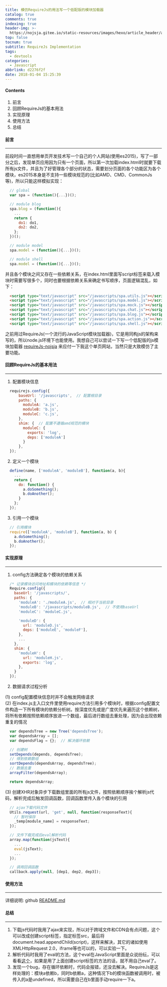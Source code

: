 ```yaml
---
title: 模仿RequireJs的用法写一个低配版的模块加载器
catalog: true
comments: true
indexing: true
header-img: >-
  https://nojsja.gitee.io/static-resources/images/hexo/article_header/article_header.jpg
top: false
tocnum: true
subtitle: RequireJs Implementation
tags:
  - devtools
categories:
  - Javascript
abbrlink: d2276f2f
date: 2018-01-04 15:25:39
---
```


#### Contents
1. 前言
2. 回顾RequireJs的基本用法
3. 实现原理
4. 使用方法
5. 总结

#### 前言
________

前段时间一直想用单页开发技术写一个自己的个人网站(使用es2015)，写了一部分之后，发现单页应用因为只有一个页面，所以第一次加载index.html时就要下载所有js文件，并且为了好管理各个部分的状态，需要划分页面的各个功能区为各个模块，es2015本身是不支持一些模块规范的(比如AMD、CMD、CommonJs等)，所以只能这样模拟实现：  

```js
  // global
  var spa = (function(){...})();

  // module blog
  spa.blog = (function(){
    ...
    return {
      do1: do1,
      do2: do2,
    };
  })();

  // module model
  spa.model = (function(){...})();

  // module shell
  spa.model = (function(){...})();
```

并且各个模块之间又存在一些依赖关系，在index.html里面写script标签来载入模块时需要写很多个，同时也要根据依赖关系来确定书写顺序，页面逻辑混乱，如下：  

```html
  <script type="text/javascript" src="/javascripts/spa.utils.js"></script>
  <script type="text/javascript" src="/javascripts/spa.model.js"></script>
  <script type="text/javascript" src="/javascripts/spa.mock.js"></script>
  <script type="text/javascript" src="/javascripts/spa.chat.js"></script>
  <script type="text/javascript" src="/javascripts/spa.blog.js"></script>
  <script type="text/javascript" src="/javascripts/spa.action.js"></script>
  <script type="text/javascript" src="/javascripts/spa.shell.js"></script>
```

之前用过RequireJs(一个流行的JavaScript模块加载器)，它是用同构js的架构来写的，所以node.js环境下也能使用。我想自己可以尝试一下写一个低配版的js模块加载器 [requireJs-nojsja](https://github.com/nojsja/requireJs-nojsja) 来应付一下我这个单页网站，当然只是大致模仿了主要功能。  

#### 回顾RequireJs的基本用法
__________________________

1. 配置模块信息  
```js
  requirejs.config({
      baseUrl: '/javascripts',  // 配置根目录
      paths: {
        moduleA: 'a.js',
        moduleB: 'b.js',
        moduleC: 'c.js',
      },
      shim: {  // 配置不遵循amd规范的模块
        moduleC: {
          exports: 'log',
          deps: ['moduleA']
        }
      },
  });
```
2. 定义一个模块  
```js
  define(name, ['moduleA', 'moduleB'], function(a, b){
    ...
    return {
      do: function() {
        a.doSomething();
        b.doAnother();
      }
    };
  });
```
3. 引用一个模块  
```js
  // 引用模块
  require(['moduleA', 'moduleB'], function(a, b) {
    a.doSomething();
    b.doAnother();
  });
```

#### 实现原理
____________

1. config方法确定各个模块的依赖关系  
```js
  /* 记录模块访问地址和模块的依赖等信息 */
  Require.config({
    baseUrl: '/javascripts/',
    paths: {
      'moduleA': './moduleA.js',  // 相对于当前目录
      'moduleB': '/javascripts/moduleB.js',  // 不使用baseUrl
      'moduleC': 'moduleC.js',

      'moduleD': {
        url: 'moduleD.js',
        deps: ['moduleE', 'moduleF'],
      },
      ...
    },
    shim: {
      'moduleH': {
        url: 'moduleH.js',
        exports: 'log',
      },
    }
  });
```

2. 数据请求过程分析  

(1) config配置模块信息时并不会触发网络请求  
(2) 在index.js主入口文件里使用require方法引用多个模块时，根据config配置文件构造一下所有模块的依赖分析树。按深度优先或是广度优先来遍历这个依赖树，将所有依赖按照依赖顺序放进一个数组，最后进行数组去重处理，因为会出现依赖重复的情况    

```js
  var dependsTree = new Tree('dependsTree');
  var dependsArray = [];
  var dependsFlag = {};  // 解决循环依赖

  // 创建树
  setDepends(depends, dependsTree);
  // 得到依赖数组
  sortDepends(dependsArray, dependsTree);
  // 数据去重
  arrayFilter(dependsArray);

  return dependsArray;
```

(3) 创建XHR对象异步下载数组里面的所有js文件，按照依赖顺序挨个解析js代码，解析完成后触发回调函数，回调函数里传入各个模块的引用  
  ```js
    // ajax下载代码文件
    Utils.request(url, 'get', null, function(responseText){
      // 暂时保存
      _temp[module_name] = responseText;
    });

    // 文件下载完成后eval解析代码
    array.map(function(jsText){
      ...
      eval(jsText);
      ...
    });

    // 调用回调函数
    callback.apply(null, [dep1, dep2, dep3]);
  ```

#### 使用方法
___________
详细说明: github [README.md](https://github.com/nojsja/requireJs-nojsja)

#### 总结
________

1. 下载js代码时我用了ajax来实现，所以对于跨域文件和CDN会有点问题，这个可以改成创建script标签，指定标签src，最后将document.head.appendChild(script)，这样来解决，其它的诸如使用XMLHttpRequest 2.0，iframe等也可以的，可以实验一下。
2. 解析代码时我用了eval的方法，这个eval在JavaScript里面是众说纷纭，可以看看[这个](https://www.zhihu.com/question/20591877)，如果是用了上面创建script标签的方法的话，就不用自己eval了。
3. 发现一个bug，存在循环依赖时，代码会报错，还没去解决。RequireJs是这样处理的：模块a依赖b，同时b依赖a，这种情况下b的模块函数被调用时，被传入的a是undefined，所以需要自己在b里面手动require一下a。
